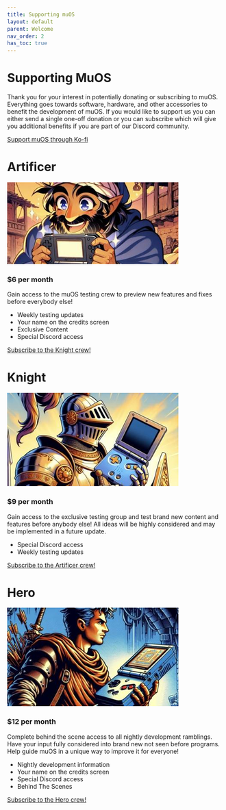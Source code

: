 ```yaml
---
title: Supporting muOS
layout: default
parent: Welcome
nav_order: 2
has_toc: true
---
```


# Supporting MuOS
Thank you for your interest in potentially donating or subscribing to muOS. Everything goes towards software, hardware, and other accessories to benefit the development of muOS. If you would like to support us you can either send a single one-off donation or you can subscribe which will give you additional benefits if you are part of our Discord community.

[Support muOS through Ko-fi](https://ko-fi.com/xonglebongle/)

# Artificer
![](assets/images/donate-artificer.jpg)
### $6 per month
Gain access to the muOS testing crew to preview new features and fixes before everybody else!
  * Weekly testing updates
  * Your name on the credits screen
  * Exclusive Content
  * Special Discord access

[Subscribe to the Knight crew!](https://ko-fi.com/summary/1f8db546-b1c4-460a-8071-b5c51caba440)

# Knight
![](assets/images/donate-knight.jpg)
### $9 per month
Gain access to the exclusive testing group and test brand new content and features before anybody else! All ideas will be highly considered and may be implemented in a future update. 
  * Special Discord access
  * Weekly testing updates

[Subscribe to the Artificer crew!](https://ko-fi.com/summary/06452d9a-0046-42c2-8b2b-78290ef6c1ce)

# Hero
![](assets/images/donate-hero.jpg)
### $12 per month
Complete behind the scene access to all nightly development ramblings. Have your input fully considered into brand new not seen before programs. Help guide muOS in a unique way to improve it for everyone!
  * Nightly development information
  * Your name on the credits screen
  * Special Discord access
  *  Behind The Scenes

[Subscribe to the Hero crew!](https://ko-fi.com/summary/8d9e9924-fb00-468f-a178-18d33be9bb54)
